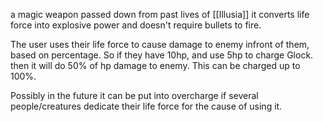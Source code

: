 
a magic weapon passed down from past lives of [[Illusia]] it converts life force into explosive power and doesn't require bullets to fire.

The user uses their life force to cause damage to enemy infront of them, based on percentage. So if they have 10hp, and use 5hp to charge Glock. then it will do 50% of hp damage to enemy. This can be charged up to 100%. 

Possibly in the future it can be put into overcharge if several people/creatures dedicate their life force for the cause of using it.
